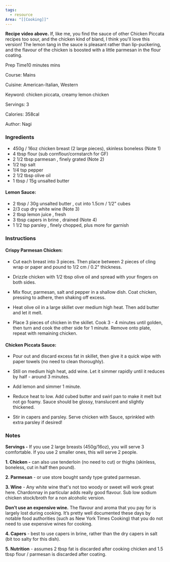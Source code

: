 ```yaml
---
tags:
  - resource
Area: "[[Cooking]]"
---
```



**Recipe video above.** If, like me, you find the sauce of other Chicken Piccata recipes too sour, and the chicken kind of bland, I think you'll love this version! The lemon tang in the sauce is pleasant rather than lip-puckering, and the flavour of the chicken is boosted with a little parmesan in the flour coating.

Prep Time10 minutes mins

Course: Mains

Cuisine: American-Italian, Western

Keyword: chicken piccata, creamy lemon chicken

Servings: 3

Calories: 358cal

Author: Nagi

### Ingredients

- 450g / 16oz chicken breast (2 large pieces), skinless boneless (Note 1)
- 4 tbsp flour (sub cornflour/cornstarch for GF)
- 2 1/2 tbsp parmesan , finely grated (Note 2)
- 1/2 tsp salt
- 1/4 tsp pepper
- 2 1/2 tbsp olive oil
- 1 tbsp / 15g unsalted butter

#### Lemon Sauce:

- 2 tbsp / 30g unsalted butter , cut into 1.5cm / 1/2" cubes
- 2/3 cup dry white wine (Note 3)
- 2 tbsp lemon juice , fresh
- 3 tbsp capers in brine , drained (Note 4)
- 1 1/2 tsp parsley , finely chopped, plus more for garnish

### Instructions

#### Crispy Parmesan Chicken:

- Cut each breast into 3 pieces. Then place between 2 pieces of cling wrap or paper and pound to 1/2 cm / 0.2" thickness.
    
- Drizzle chicken with 1/2 tbsp olive oil and spread with your fingers on both sides.
    
- Mix flour, parmesan, salt and pepper in a shallow dish. Coat chicken, pressing to adhere, then shaking off excess.
    
- Heat olive oil in a large skillet over medium high heat. Then add butter and let it melt.
    
- Place 3 pieces of chicken in the skillet. Cook 3 - 4 minutes until golden, then turn and cook the other side for 1 minute. Remove onto plate, repeat with remaining chicken.
    

#### Chicken Piccata Sauce:

- Pour out and discard excess fat in skillet, then give it a quick wipe with paper towels (no need to clean thoroughly).
    
- Still on medium high heat, add wine. Let it simmer rapidly until it reduces by half - around 3 minutes.
    
- Add lemon and simmer 1 minute.
    
- Reduce heat to low. Add cubed butter and swirl pan to make it melt but not go foamy. Sauce should be glossy, translucent and slightly thickened.
    
- Stir in capers and parsley. Serve chicken with Sauce, sprinkled with extra parsley if desired!
    

### Notes

**Servings -** If you use 2 large breasts (450g/16oz), you will serve 3 comfortable. If you use 2 smaller ones, this will serve 2 people.

**1. Chicken -** can also use tenderloin (no need to cut) or thighs (skinless, boneless, cut in half then pound).

**2. Parmesan** - or use store bought sandy type grated parmesan.

**3. Wine** - Any white wine that's not too woody or sweet will work great here. Chardonnay in particular adds really good flavour. Sub low sodium chicken stock/broth for a non alcoholic version.

**Don’t use an expensive wine.** The flavour and aroma that you pay for is largely lost during cooking. It’s pretty well documented these days by notable food authorities (such as New York Times Cooking) that you do not need to use expensive wines for cooking.

**4. Capers** - best to use capers in brine, rather than the dry capers in salt (bit too salty for this dish).

**5. Nutrition** - assumes 2 tbsp fat is discarded after cooking chicken and 1.5 tbsp flour / parmesan is discarded after coating.